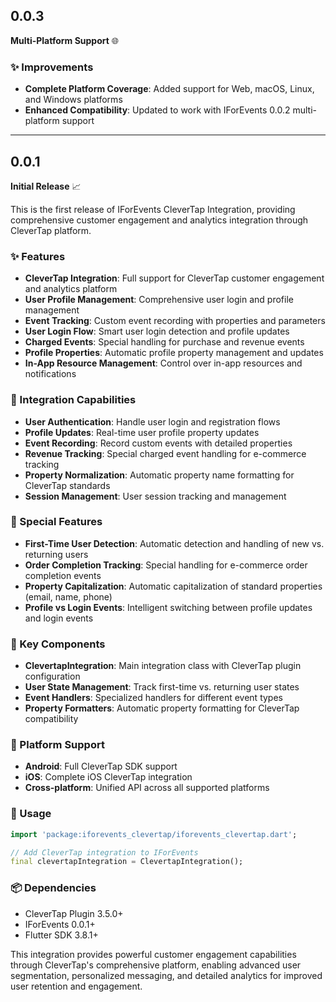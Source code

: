 ## 0.0.3

**Multi-Platform Support** 🌐

### ✨ Improvements

* **Complete Platform Coverage**: Added support for Web, macOS, Linux, and Windows platforms
* **Enhanced Compatibility**: Updated to work with IForEvents 0.0.2 multi-platform support

---

## 0.0.1

**Initial Release** 📈

This is the first release of IForEvents CleverTap Integration, providing comprehensive customer engagement and analytics integration through CleverTap platform.

### ✨ Features

* **CleverTap Integration**: Full support for CleverTap customer engagement and analytics platform
* **User Profile Management**: Comprehensive user login and profile management
* **Event Tracking**: Custom event recording with properties and parameters
* **User Login Flow**: Smart user login detection and profile updates
* **Charged Events**: Special handling for purchase and revenue events
* **Profile Properties**: Automatic profile property management and updates
* **In-App Resource Management**: Control over in-app resources and notifications

### 🔌 Integration Capabilities

* **User Authentication**: Handle user login and registration flows
* **Profile Updates**: Real-time user profile property updates
* **Event Recording**: Record custom events with detailed properties
* **Revenue Tracking**: Special charged event handling for e-commerce tracking
* **Property Normalization**: Automatic property name formatting for CleverTap standards
* **Session Management**: User session tracking and management

### 🎯 Special Features

* **First-Time User Detection**: Automatic detection and handling of new vs. returning users
* **Order Completion Tracking**: Special handling for e-commerce order completion events
* **Property Capitalization**: Automatic capitalization of standard properties (email, name, phone)
* **Profile vs Login Events**: Intelligent switching between profile updates and login events

### 🚀 Key Components

* **ClevertapIntegration**: Main integration class with CleverTap plugin configuration
* **User State Management**: Track first-time vs. returning user states
* **Event Handlers**: Specialized handlers for different event types
* **Property Formatters**: Automatic property formatting for CleverTap compatibility

### 📱 Platform Support

* **Android**: Full CleverTap SDK support
* **iOS**: Complete iOS CleverTap integration
* **Cross-platform**: Unified API across all supported platforms

### 🔧 Usage

```dart
import 'package:iforevents_clevertap/iforevents_clevertap.dart';

// Add CleverTap integration to IForEvents
final clevertapIntegration = ClevertapIntegration();
```

### 📦 Dependencies

* CleverTap Plugin 3.5.0+
* IForEvents 0.0.1+
* Flutter SDK 3.8.1+

This integration provides powerful customer engagement capabilities through CleverTap's comprehensive platform, enabling advanced user segmentation, personalized messaging, and detailed analytics for improved user retention and engagement.
